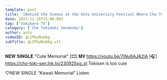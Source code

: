 ```yaml
---
template: post
title: '[Behind the Scenes at the Onto University Festival Where Cho Tokisen Appeared 🌟 / epi.252'
date: 2023-11-16T13:00:09Z
tag: ['Tokibaro TV']
category: ['Cho Tokimeki Sendenbu']
author: auto 
videoID: gLIPbyNub6g
subTitle: gLIPbyNub6g.vtt
---
```

𝐍𝐄𝐖 𝐒𝐈𝐍𝐆𝐋𝐄 "Cute Memorial"
[🎞] 𝐌𝐕 https://youtu.be/7iNu6AJA2lA
[🎧] https://cho-toki-sen.lnk.to/230925sg_st
Tokisen is too cute

♡NEW SINGLE “Kawaii Memorial” Listen